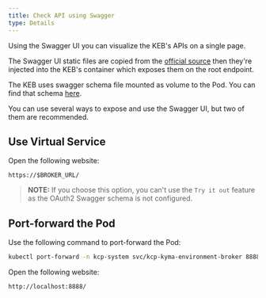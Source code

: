 ```yaml
---
title: Check API using Swagger
type: Details
---
```


Using the Swagger UI you can visualize the KEB's APIs on a single page.

The Swagger UI static files are copied from the [official source](https://github.com/swagger-api/swagger-ui/tree/master/dist) then they're injected into the KEB's container which exposes them on the root endpoint.

The KEB uses swagger schema file mounted as volume to the Pod. You can find that schema [here](https://github.com/kyma-project/control-plane/blob/master/resources/kcp/charts/kyma-environment-broker/files/swagger.yaml).

You can use several ways to expose and use the Swagger UI, but two of them are recommended.

## Use Virtual Service

Open the following website:

   ```
   https://$BROKER_URL/
   ```

> **NOTE:** If you choose this option, you can't use the `Try it out` feature as the OAuth2 Swagger schema is not configured.

## Port-forward the Pod

Use the following command to port-forward the Pod:

   ```bash
   kubectl port-forward -n kcp-system svc/kcp-kyma-environment-broker 8888:80
   ```

Open the following website:

   ```
   http://localhost:8888/
   ```

